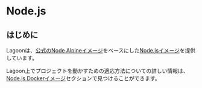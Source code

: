 # Node.js

## はじめに

Lagoonは、[公式のNode Alpineイメージ](https://hub.docker.com/_/node/)をベースにした[Node.jsイメージ](https://github.com/uselagoon/lagoon-images/tree/main/images/node)を提供しています。

Lagoon上でプロジェクトを動かすための適応方法についての詳しい情報は、[Node.js Dockerイメージ](../docker-images/nodejs.md)セクションで見つけることができます。
